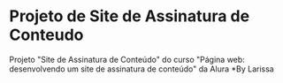 # Projeto de Site de Assinatura de Conteudo
Projeto "Site de Assinatura de Conteúdo" do curso "Página web: desenvolvendo um site de assinatura de conteúdo" da Alura
*By Larissa
